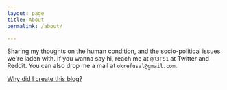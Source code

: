 ```yaml
---
layout: page
title: About
permalink: /about/

---
```


Sharing my thoughts on the human condition, and the socio-political issues we're laden with. If you wanna say hi, reach me at `@R3FS1` at Twitter and Reddit. You can also drop me a mail at `okrefusal@gmail.com`.

[Why did I create this blog?](/posts/why-did-i-create-this-blog/)
